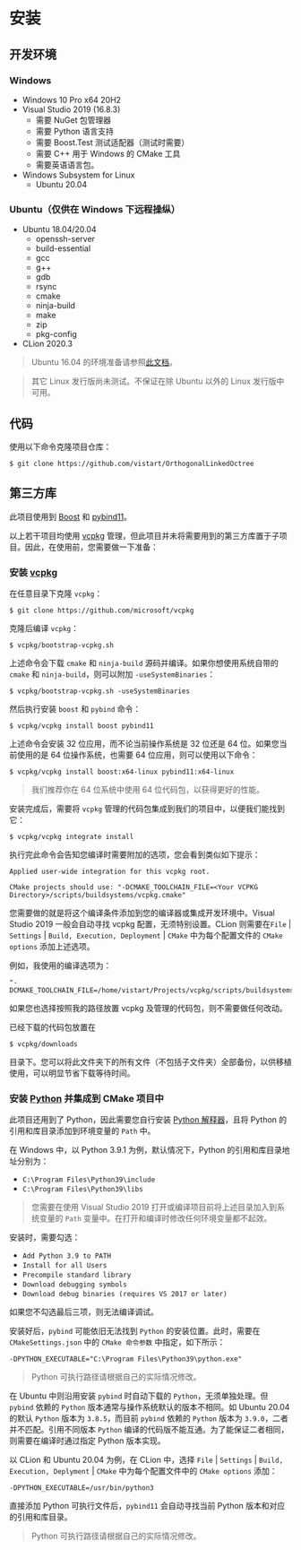 # 安装

## 开发环境

### Windows

- Windows 10 Pro x64 20H2
- Visual Studio 2019 (16.8.3)
  - 需要 NuGet 包管理器
  - 需要 Python 语言支持
  - 需要 Boost.Test 测试适配器（测试时需要）
  - 需要 C++ 用于 Windows 的 CMake 工具
  - 需要英语语言包。
- Windows Subsystem for Linux
  - Ubuntu 20.04

### Ubuntu（仅供在 Windows 下远程操纵）

- Ubuntu 18.04/20.04
  - openssh-server
  - build-essential
  - gcc
  - g++
  - gdb
  - rsync
  - cmake
  - ninja-build
  - make
  - zip
  - pkg-config
- CLion 2020.3

> Ubuntu 16.04 的环境准备请参照[此文档](INSTALL_UBUNTU1604.md)。

> 其它 Linux 发行版尚未测试。不保证在除 Ubuntu 以外的 Linux 发行版中可用。

## 代码

使用以下命令克隆项目仓库：

```
$ git clone https://github.com/vistart/OrthogonalLinkedOctree
```

## 第三方库

此项目使用到 [Boost](https://www.boost.org) 和 [pybind11](https://github.com/pybind/pybind11)。

以上若干项目均使用 [vcpkg](https://github.com/microsoft/vcpkg) 管理，但此项目并未将需要用到的第三方库置于子项目。因此，在使用前，您需要做一下准备：

### 安装 [vcpkg](https://github.com/microsoft/vcpkg)

在任意目录下克隆 `vcpkg`：

```
$ git clone https://github.com/microsoft/vcpkg
```

克隆后编译 `vcpkg`：
```
$ vcpkg/bootstrap-vcpkg.sh
```

上述命令会下载 `cmake` 和 `ninja-build` 源码并编译。如果你想使用系统自带的 `cmake` 和 `ninja-build`，则可以附加 `-useSystemBinaries`：
```
$ vcpkg/bootstrap-vcpkg.sh -useSystemBinaries
```

然后执行安装 `boost` 和 `pybind` 命令：
```
$ vcpkg/vcpkg install boost pybind11
```

上述命令会安装 32 位应用，而不论当前操作系统是 32 位还是 64 位。如果您当前使用的是 64 位操作系统，也需要 64 位应用，则可以使用以下命令：
```
$ vcpkg/vcpkg install boost:x64-linux pybind11:x64-linux
```

> 我们推荐你在 64 位系统中使用 64 位代码包，以获得更好的性能。

安装完成后，需要将 `vcpkg` 管理的代码包集成到我们的项目中，以便我们能找到它：
```
$ vcpkg/vcpkg integrate install
```
执行完此命令会告知您编译时需要附加的选项，您会看到类似如下提示：
```
Applied user-wide integration for this vcpkg root.

CMake projects should use: "-DCMAKE_TOOLCHAIN_FILE=<Your VCPKG Directory>/scripts/buildsystems/vcpkg.cmake"
```
您需要做的就是将这个编译条件添加到您的编译器或集成开发环境中。Visual Studio 2019 一般会自动寻找 vcpkg 配置，无须特别设置。CLion 则需要在`File` | `Settings` | `Build, Execution, Deployment` | `CMake` 中为每个配置文件的 `CMake options` 添加上述选项。

例如，我使用的编译选项为：
```
"-DCMAKE_TOOLCHAIN_FILE=/home/vistart/Projects/vcpkg/scripts/buildsystems/vcpkg.cmake"
```
如果您也选择按照我的路径放置 vcpkg 及管理的代码包，则不需要做任何改动。

已经下载的代码包放置在
```
$ vcpkg/downloads
```
目录下。您可以将此文件夹下的所有文件（不包括子文件夹）全部备份，以供移植使用，可以明显节省下载等待时间。

### 安装 [Python](https://python.org) 并集成到 CMake 项目中

此项目还用到了 Python，因此需要您自行安装 [Python 解释器](https://python.org)，且将 Python 的引用和库目录添加到环境变量的 `Path` 中。

在 Windows 中，以 Python 3.9.1 为例，默认情况下，Python 的引用和库目录地址分别为：
- `C:\Program Files\Python39\include`
- `C:\Program Files\Python39\libs`

> 您需要在使用 Visual Studio 2019 打开或编译项目前将上述目录加入到系统变量的 `Path` 变量中。在打开和编译时修改任何环境变量都不起效。

安装时，需要勾选：
- `Add Python 3.9 to PATH`
- `Install for all Users`
- `Precompile standard library`
- `Download debugging symbols`
- `Download debug binaries (requires VS 2017 or later)`

如果您不勾选最后三项，则无法编译调试。

安装好后，`pybind` 可能依旧无法找到 `Python` 的安装位置。此时，需要在 `CMakeSettings.json` 中的 `CMake 命令参数` 中指定，如下所示：
```
-DPYTHON_EXECUTABLE="C:\Program Files\Python39\python.exe"
```

> Python 可执行路径请根据自己的实际情况修改。

在 Ubuntu 中则沿用安装 `pybind` 时自动下载的 `Python`，无须单独处理。但 `pybind` 依赖的 `Python` 版本通常与操作系统默认的版本不相同。如 Ubuntu 20.04 的默认 `Python` 版本为 `3.8.5`，而目前 `pybind` 依赖的 `Python` 版本为 `3.9.0`，二者并不匹配。引用不同版本 `Python` 编译的代码版不能互通。为了能保证二者相同，则需要在编译时通过指定 Python 版本实现。

以 CLion 和 Ubuntu 20.04 为例，在 CLion 中，选择 `File` | `Settings` | `Build, Execution, Deplyment` | `CMake` 中为每个配置文件中的 `CMake options` 添加：
```
-DPYTHON_EXECUTABLE=/usr/bin/python3
```
直接添加 Python 可执行文件后，`pybind11` 会自动寻找当前 Python 版本和对应的引用和库目录。

> Python 可执行路径请根据自己的实际情况修改。